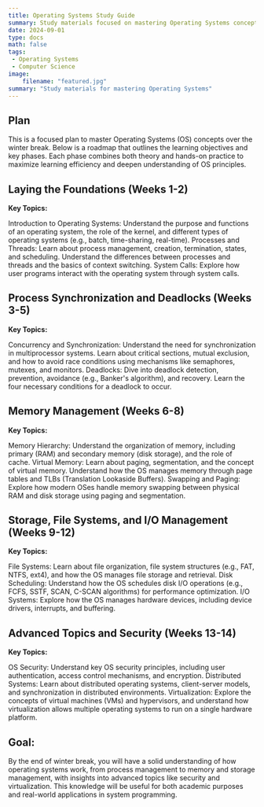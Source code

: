```yaml
---
title: Operating Systems Study Guide
summary: Study materials focused on mastering Operating Systems concepts
date: 2024-09-01
type: docs
math: false
tags:
 - Operating Systems
 - Computer Science
image:
    filename: "featured.jpg"
summary: "Study materials for mastering Operating Systems"
---
```


## Plan
This is a focused plan to master Operating Systems (OS) concepts over the winter break. Below is a roadmap that outlines the learning objectives and key phases. Each phase combines both theory and hands-on practice to maximize learning efficiency and deepen understanding of OS principles.

## Laying the Foundations (Weeks 1-2)

**Key Topics:**

Introduction to Operating Systems: Understand the purpose and functions of an operating system, the role of the kernel, and different types of operating systems (e.g., batch, time-sharing, real-time).
Processes and Threads: Learn about process management, creation, termination, states, and scheduling. Understand the differences between processes and threads and the basics of context switching.
System Calls: Explore how user programs interact with the operating system through system calls.

## Process Synchronization and Deadlocks (Weeks 3-5)

**Key Topics:**

Concurrency and Synchronization: Understand the need for synchronization in multiprocessor systems. Learn about critical sections, mutual exclusion, and how to avoid race conditions using mechanisms like semaphores, mutexes, and monitors.
Deadlocks: Dive into deadlock detection, prevention, avoidance (e.g., Banker's algorithm), and recovery. Learn the four necessary conditions for a deadlock to occur.

## Memory Management (Weeks 6-8)

**Key Topics:**

Memory Hierarchy: Understand the organization of memory, including primary (RAM) and secondary memory (disk storage), and the role of cache.
Virtual Memory: Learn about paging, segmentation, and the concept of virtual memory. Understand how the OS manages memory through page tables and TLBs (Translation Lookaside Buffers).
Swapping and Paging: Explore how modern OSes handle memory swapping between physical RAM and disk storage using paging and segmentation.

## Storage, File Systems, and I/O Management (Weeks 9-12)

**Key Topics:**

File Systems: Learn about file organization, file system structures (e.g., FAT, NTFS, ext4), and how the OS manages file storage and retrieval.
Disk Scheduling: Understand how the OS schedules disk I/O operations (e.g., FCFS, SSTF, SCAN, C-SCAN algorithms) for performance optimization.
I/O Systems: Explore how the OS manages hardware devices, including device drivers, interrupts, and buffering.

## Advanced Topics and Security (Weeks 13-14)

**Key Topics:**

OS Security: Understand key OS security principles, including user authentication, access control mechanisms, and encryption.
Distributed Systems: Learn about distributed operating systems, client-server models, and synchronization in distributed environments.
Virtualization: Explore the concepts of virtual machines (VMs) and hypervisors, and understand how virtualization allows multiple operating systems to run on a single hardware platform.

## Goal:

By the end of winter break, you will have a solid understanding of how operating systems work, from process management to memory and storage management, with insights into advanced topics like security and virtualization. This knowledge will be useful for both academic purposes and real-world applications in system programming.